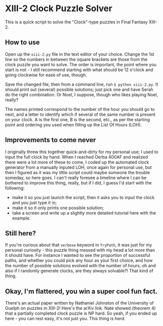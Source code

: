 XIII-2 Clock Puzzle Solver
==========================

This is a quick script to solve the "Clock"-type puzzles in Final Fantasy XIII-2.

## How to use
Open up the `xiii-2.py` file in the text editor of your choice. Change the 1st line so the numbers in between the square brackets are those from the clock puzzle you want to solve. The order is important, the point where you start is not - I still recommend starting with what should be 12 o'clock and going clockwise for ease of use, though.

Save the changed file, then from a command line, run `$ python xiii-2.py`. It should print out (several) possible solutions; just pick one and have Serah do the right combination. Or Noel, I suppose, though who likes playing Noel, really?

The names printed correspond to the number of the hour you should go to next, and a letter to identify which if several of the same number is present on your clock. A is the first one, B is the second, etc., as per the starting point and ordering you used when filling up the List Of Hours (LOH). 

## Improvements to come never
I originally threw this together quick-and-dirty for my personal use; I used to input the full clock by hand. When I reached Oerba 400AF and realized there were a lot more of these to come, I coded up the automated clock generator from a manually inputed LOH, once again for personal use, but then I figured as it was my little script could maybe someone the trouble someday, so here goes. I can't really foresee a timeline where I can be bothered to improve this thing, really, but if I did, I guess I'd start with the following:

- make it so you just launch the script, then it asks you to input the clock and you just type it in;
- make it so it only prints one possible solution;
- take a screen and write up a slightly more detailed tutorial here with the example.

## Still here?
If you're curious about that `verbose` keyword in `TryPath`, it was just for my personal curiosity - this puzzle thing messed with my head a lot more than it should have. For instance I wanted to see the proportion of successful paths, and whether you could pick any hour as your first choice, and how the number of possible solutions evolved with the number of hours, oh and also if I randomly generate clocks, are they always solvable?! That kind of thing.

## Okay, I'm flattered, you win a super cool fun fact.
There's an actual paper written by Nathaniel Johnston of the University of Guelph on puzzles in XIII-2! Here's the arXiv link. Nate showed (theorem 4) that a partially completed clock puzzle is NP hard. So yeah, if you ended up here - you can rest easy, it's not just you. This thing is _hard_.
